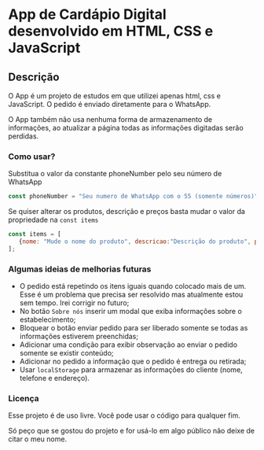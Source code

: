 # App de Cardápio Digital desenvolvido em HTML, CSS e JavaScript 

## Descrição

O App é um projeto de estudos em que utilizei apenas html, css e JavaScript. O pedido é enviado diretamente para o WhatsApp.

O App também não usa nenhuma forma de armazenamento de informações,  ao atualizar a página todas as informações digitadas serão perdidas. 

### Como usar?

Substitua o valor da constante phoneNumber pelo seu número de WhatsApp
```JavaScript 
const phoneNumber = "Seu numero de WhatsApp com o 55 (somente números)";
``` 

Se quiser alterar os produtos, descrição e preços basta mudar o valor da propriedade na ```const items```

```JavaScript
const items = [
   {nome: "Mude o nome do produto", descricao:"Descrição do produto", preco: "preco do produto deve ser um numero", observacoes: "observações", imagem: "o nome da imagem sem o caminho e sem a extensão do arquivo"}
];
```

### Algumas ideias de melhorias futuras

- O pedido está repetindo os itens iguais quando colocado mais de um.  Esse é um problema que precisa ser resolvido mas atualmente estou sem tempo. Irei corrigir no futuro;
- No botão ```Sobre nós``` inserir um modal que exiba informações sobre o estabelecimento; 
- Bloquear o botão enviar pedido para ser liberado somente se todas as informações estiverem preenchidas;
- Adicionar uma condição para exibir observação ao enviar o pedido somente se existir conteúdo;
- Adicionar no pedido a informação que o pedido é entrega ou retirada;
- Usar ```localStorage``` para armazenar as informações do cliente (nome, telefone e endereço).

### Licença

Esse projeto é de uso livre. Você pode usar o código para qualquer fim. 

Só peço que se gostou do projeto e for usá-lo em algo público não deixe de citar o meu nome.



